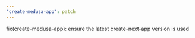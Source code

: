 ```yaml
---
"create-medusa-app": patch
---
```


fix(create-medusa-app): ensure the latest create-next-app version is used
